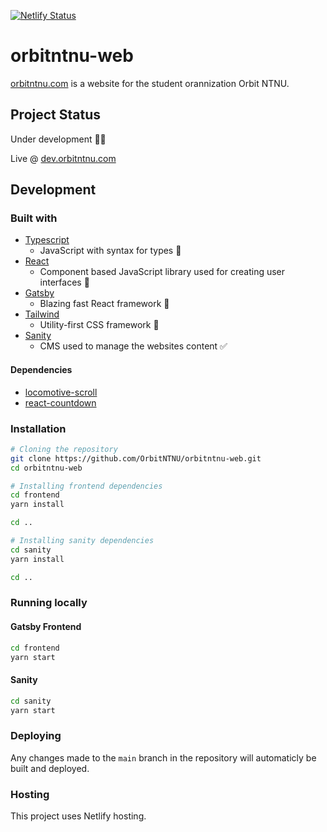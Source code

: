 [![Netlify Status](https://api.netlify.com/api/v1/badges/ef12d58e-6936-4291-9f29-76761f05b90e/deploy-status)](https://app.netlify.com/sites/keen-davinci-769980/deploys)

# orbitntnu-web

[orbitntnu.com](https://orbitntnu.com) is a website for the student orannization Orbit NTNU.

## Project Status

Under development 👩‍🔧

Live @ [dev.orbitntnu.com](https://dev.orbitntnu.com)

## Development

### Built with

- [Typescript](https://www.typescriptlang.org/)
  - JavaScript with syntax for types 💪
- [React](https://reactjs.org/)
  - Component based JavaScript library used for creating user interfaces 🌿
- [Gatsby](https://www.gatsbyjs.com/)
  - Blazing fast React framework 🚀
- [Tailwind](https://tailwindcss.com/)
  - Utility-first CSS framework 💅
- [Sanity](https://www.sanity.io/)
  - CMS used to manage the websites content ✅

#### Dependencies

- [locomotive-scroll](https://github.com/locomotivemtl/locomotive-scroll)
- [react-countdown](https://www.npmjs.com/package/react-countdown)

### Installation

```bash
# Cloning the repository
git clone https://github.com/OrbitNTNU/orbitntnu-web.git
cd orbitntnu-web

# Installing frontend dependencies
cd frontend
yarn install

cd ..

# Installing sanity dependencies
cd sanity
yarn install

cd ..
```

### Running locally

#### Gatsby Frontend

```bash
cd frontend
yarn start
```

#### Sanity

```bash
cd sanity
yarn start
```

### Deploying

Any changes made to the `main` branch in the repository will automaticly be built and deployed.

### Hosting

This project uses Netlify hosting.
